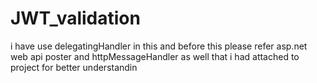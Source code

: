 # JWT_validation


i have use delegatingHandler in this and before this please refer asp.net web api poster and httpMessageHandler as well that i had attached to
project for better understandin
